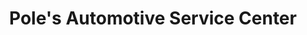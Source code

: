 ---
title: "Pole's Automotive Service Center"
url: /hudson/poles-automotive-service-center/
shop: Autowerkstatt
---